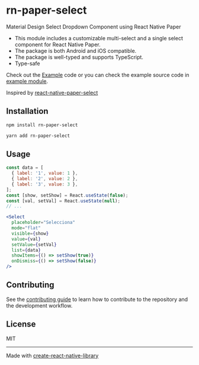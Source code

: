 # rn-paper-select
Material Design Select Dropdown Component using React Native Paper

- This module includes a customizable multi-select and a single select component for React Native Paper.
- The package is both Android and iOS compatible.
- The package is well-typed and supports TypeScript.
- Type-safe

Check out the [Example](./example) code or you can check the example source code in [example module](https://github.com/DeniferSantiago/rn-paper-select/tree/master/example).

Inspired by [react-native-paper-select](https://github.com/srivastavaanurag79/react-native-paper-select)

## Installation

```sh
npm install rn-paper-select
```
```sh
yarn add rn-paper-select
```

## Usage

```jsx
const data = [
  { label: '1', value: 1 },
  { label: '2', value: 2 },
  { label: '3', value: 3 },
];
const [show, setShow] = React.useState(false);
const [val, setVal] = React.useState(null);
// ...

<Select
  placeholder="Selecciona"
  mode="flat"
  visible={show}
  value={val}
  setValue={setVal}
  list={data}
  showItems={() => setShow(true)}
  onDismiss={() => setShow(false)}
/>
```
## Contributing

See the [contributing guide](CONTRIBUTING.md) to learn how to contribute to the repository and the development workflow.

## License

MIT

---

Made with [create-react-native-library](https://github.com/callstack/react-native-builder-bob)
